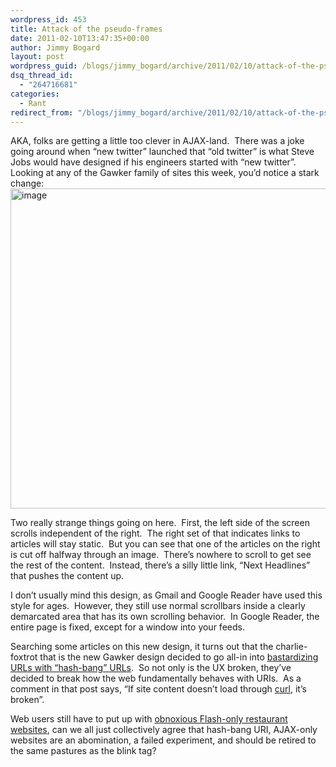 ```yaml
---
wordpress_id: 453
title: Attack of the pseudo-frames
date: 2011-02-10T13:47:35+00:00
author: Jimmy Bogard
layout: post
wordpress_guid: /blogs/jimmy_bogard/archive/2011/02/10/attack-of-the-pseudo-frames.aspx
dsq_thread_id:
  - "264716681"
categories:
  - Rant
redirect_from: "/blogs/jimmy_bogard/archive/2011/02/10/attack-of-the-pseudo-frames.aspx/"
---
```

AKA, folks are getting a little too clever in AJAX-land.&#160; There was a joke going around when “new twitter” launched that “old twitter” is what Steve Jobs would have designed if his engineers started with “new twitter”.&#160; Looking at any of the Gawker family of sites this week, you’d notice a stark change:[<img style="border-bottom: 0px;border-left: 0px;padding-left: 0px;padding-right: 0px;border-top: 0px;border-right: 0px;padding-top: 0px" border="0" alt="image" src="http://lostechies.com/content/jimmybogard/uploads/2011/03/image_thumb_28F4C7DC.png" width="521" height="512" />](http://lostechies.com/content/jimmybogard/uploads/2011/03/image_7A5EBEF9.png)

Two really strange things going on here.&#160; First, the left side of the screen scrolls independent of the right.&#160; The right set of that indicates links to articles will stay static.&#160; But you can see that one of the articles on the right is cut off halfway through an image.&#160; There’s nowhere to scroll to get see the rest of the content.&#160; Instead, there’s a silly little link, “Next Headlines” that pushes the content up.

I don’t usually mind this design, as Gmail and Google Reader have used this style for ages.&#160; However, they still use normal scrollbars inside a clearly demarcated area that has its own scrolling behavior.&#160; In Google Reader, the entire page is fixed, except for a window into your feeds.

Searching some articles on this new design, it turns out that the charlie-foxtrot that is the new Gawker design decided to go all-in into [bastardizing URLs with “hash-bang” URLs](http://isolani.co.uk/blog/javascript/BreakingTheWebWithHashBangs).&#160; So not only is the UX broken, they’ve decided to break how the web fundamentally behaves with URIs.&#160; As a comment in that post says, “If site content doesn’t load through [curl](http://curl.haxx.se/), it’s broken”.

Web users still have to put up with [obnoxious Flash-only restaurant websites](http://theoatmeal.com/comics/restaurant_website), can we all just collectively agree that hash-bang URI, AJAX-only websites are an abomination, a failed experiment, and should be retired to the same pastures as the blink tag?
